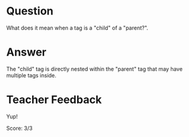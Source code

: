 # Question

What does it mean when a tag is a "child" of a "parent?".

# Answer

The "child" tag is directly nested within the "parent" tag that may have multiple tags inside.

# Teacher Feedback

Yup!

Score: 3/3